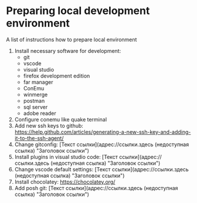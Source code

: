 # Preparing local development environment
A list of instructions how to prepare local environment

1. Install necessary software for development:
    * git
    * vscode
    * visual studio
    * firefox development edition
    * far manager
    * ConEmu
    * winmerge
    * postman
    * sql server
    * adobe reader
2. Configure conemu like quake terminal
3. Add new ssh keys to github: https://help.github.com/articles/generating-a-new-ssh-key-and-adding-it-to-the-ssh-agent/
4. Change gitconfig: [Текст ссылки](адрес://ссылки.здесь (недоступная ссылка) "Заголовок ссылки")
5. Install plugins in visual studio code: [Текст ссылки](адрес://ссылки.здесь (недоступная ссылка) "Заголовок ссылки")
6. Change vscode default settings: [Текст ссылки](адрес://ссылки.здесь (недоступная ссылка) "Заголовок ссылки")
7. Install chocolatey: https://chocolatey.org/
8. Add posh git: [Текст ссылки](адрес://ссылки.здесь (недоступная ссылка) "Заголовок ссылки")